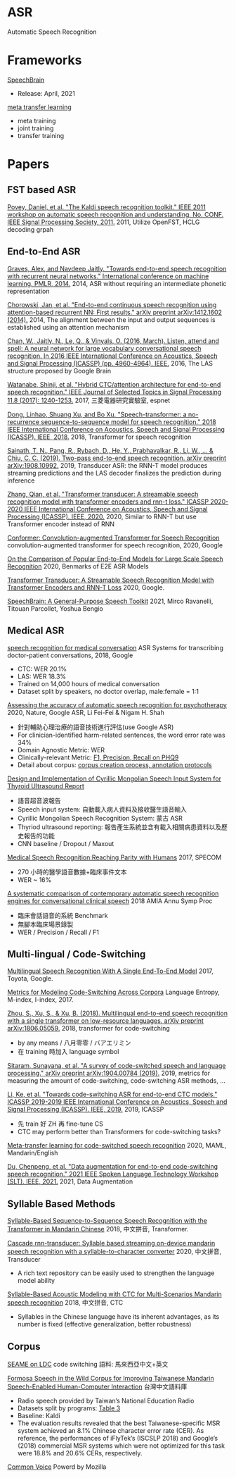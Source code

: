 # ASR
Automatic Speech Recognition


# Frameworks

[SpeechBrain](https://github.com/speechbrain/speechbrain)
- Release: April, 2021

[meta transfer learning](https://github.com/audioku/meta-transfer-learning)
- meta training
- joint training
- transfer training 


# Papers 

## FST based ASR

[Povey, Daniel, et al. "The Kaldi speech recognition toolkit." IEEE 2011 workshop on automatic speech recognition and understanding. No. CONF. IEEE Signal Processing Society, 2011.](https://infoscience.epfl.ch/record/192584/files/Povey_ASRU2011_2011.pdf)
2011, Utilize OpenFST, HCLG decoding grpah


## End-to-End ASR

[Graves, Alex, and Navdeep Jaitly. "Towards end-to-end speech recognition with recurrent neural networks." International conference on machine learning. PMLR, 2014.](http://proceedings.mlr.press/v32/graves14.pdf)
2014, ASR without requiring an intermediate phonetic representation

[Chorowski, Jan, et al. "End-to-end continuous speech recognition using attention-based recurrent NN: First results." arXiv preprint arXiv:1412.1602 (2014).](https://arxiv.org/pdf/1412.1602)
2014, The alignment between the input and output sequences is established using an attention mechanism

[Chan, W., Jaitly, N., Le, Q., & Vinyals, O. (2016, March). Listen, attend and spell: A neural network for large vocabulary conversational speech recognition. In 2016 IEEE International Conference on Acoustics, Speech and Signal Processing (ICASSP) (pp. 4960-4964). IEEE.](https://research.google/pubs/pub44926.pdf)
2016, The LAS structure proposed by Google Brain

[Watanabe, Shinji, et al. "Hybrid CTC/attention architecture for end-to-end speech recognition." IEEE Journal of Selected Topics in Signal Processing 11.8 (2017): 1240-1253.](https://www.merl.com/publications/docs/TR2017-190.pdf)
2017, 三菱電器研究實驗室, espnet

[Dong, Linhao, Shuang Xu, and Bo Xu. "Speech-transformer: a no-recurrence sequence-to-sequence model for speech recognition." 2018 IEEE International Conference on Acoustics, Speech and Signal Processing (ICASSP). IEEE, 2018.](https://ieeexplore.ieee.org/abstract/document/8462506/)
2018, Transformer for speech recognition

[Sainath, T. N., Pang, R., Rybach, D., He, Y., Prabhavalkar, R., Li, W., ... & Chiu, C. C. (2019). Two-pass end-to-end speech recognition. arXiv preprint arXiv:1908.10992.](https://arxiv.org/pdf/1908.10992.pdf)
2019, Transducer ASR: the RNN-T model produces streaming predictions and the LAS decoder finalizes the prediction during inference

[Zhang, Qian, et al. "Transformer transducer: A streamable speech recognition model with transformer encoders and rnn-t loss." ICASSP 2020-2020 IEEE International Conference on Acoustics, Speech and Signal Processing (ICASSP). IEEE, 2020.](https://arxiv.org/pdf/2002.02562)
2020, Similar to RNN-T but use Transformer encoder instead of RNN 

[Conformer: Convolution-augmented Transformer for Speech Recognition](https://arxiv.org/abs/2005.08100)
convolution-augmented transformer for speech recognition, 2020, Google

[On the Comparison of Popular End-to-End Models for Large Scale Speech Recognition](https://www.isca-speech.org/archive/Interspeech_2020/pdfs/2846.pdf)
2020, Benmarks of E2E ASR Models

[Transformer Transducer: A Streamable Speech Recognition Model with Transformer Encoders and RNN-T Loss](https://arxiv.org/abs/2002.02562)
2020, Google.

[SpeechBrain: A General-Purpose Speech Toolkit](https://arxiv.org/pdf/2106.04624.pdf)
2021, Mirco Ravanelli, Titouan Parcollet, Yoshua Bengio


## Medical ASR

[speech recognition for medical conversation](https://arxiv.org/pdf/1711.07274.pdf)
ASR Systems for transcribing doctor-patient conversations, 2018, Google
- CTC: WER 20.1%
- LAS: WER 18.3%
- Trained on 14,000 hours of medical conversation
- Dataset split by speakers, no doctor overlap, male:female = 1:1

[Assessing the accuracy of automatic speech recognition for psychotherapy](https://www.nature.com/articles/s41746-020-0285-8#Sec7)
2020, Nature, Google ASR, Li Fei-Fei & Nigam H. Shah
- 針對輔助心理治療的語音技術進行評估(use Google ASR)
- For clinician-identified harm-related sentences, the word error rate was 34%
- Domain Agnostic Metric: WER
- Clinically-relevant Metric: [F1, Precision, Recall on PHQ9](https://www.nature.com/articles/s41746-020-0285-8/tables/3)
- Detail about corpus: [corpus creation process, annotation protocols](https://static-content.springer.com/esm/art%3A10.1038%2Fs41746-020-0285-8/MediaObjects/41746_2020_285_MOESM1_ESM.pdf)

[Design and Implementation of Cyrillic Mongolian Speech Input System for Thyroid Ultrasound Report](https://iopscience.iop.org/article/10.1088/1757-899X/768/7/072008/pdf)
- 語音超音波報告
- Speech input system: 自動載入病人資料及接收醫生語音輸入
- Cyrillic Mongolian Speech Recognition System: 蒙古 ASR
- Thyriod ultrasound reporting: 報告產生系統並含有載入相關病患資料以及歷史報告的功能
- CNN baseline / Dropout / Maxout

[Medical Speech Recognition:Reaching Parity with Humans](https://link.springer.com/chapter/10.1007/978-3-319-66429-3_51)
2017, SPECOM
- 270 小時的醫學語音數據+臨床事件文本
- WER ~ 16%

[A systematic comparison of contemporary automatic speech recognition engines for conversational clinical speech](https://www.ncbi.nlm.nih.gov/pmc/articles/PMC6371385/)
2018 AMIA Annu Symp Proc
- 臨床會話語音的系統 Benchmark
- 無腳本臨床場景錄製
- WER / Precision / Recall / F1


## Multi-lingual / Code-Switching

[Multilingual Speech Recognition With A Single End-To-End Model](https://arxiv.org/pdf/1711.01694.pdf)
2017, Toyota, Google.

[Metrics for Modeling Code-Switching Across Corpora](https://www.researchgate.net/profile/Jacqueline-Serigos-2/publication/319185267_Metrics_for_Modeling_Code-Switching_Across_Corpora/links/5e1cc794a6fdcc283771144c/Metrics-for-Modeling-Code-Switching-Across-Corpora.pdf)
Language Entropy, M-index, I-index, 2017.

[Zhou, S., Xu, S., & Xu, B. (2018). Multilingual end-to-end speech recognition with a single transformer on low-resource languages. arXiv preprint arXiv:1806.05059.](https://arxiv.org/pdf/1806.05059.pdf)
2018, transformer for code-switching
- by any means / 八月零零 / バアエリミン
- 在 training 時加入 language symbol

[Sitaram, Sunayana, et al. "A survey of code-switched speech and language processing." arXiv preprint arXiv:1904.00784 (2019).](https://arxiv.org/pdf/1904.00784.pdf)
2019, metrics for measuring the amount of code-switching, code-switching ASR methods, ...

[Li, Ke, et al. "Towards code-switching ASR for end-to-end CTC models." ICASSP 2019-2019 IEEE International Conference on Acoustics, Speech and Signal Processing (ICASSP). IEEE, 2019.](https://www.microsoft.com/en-us/research/uploads/prod/2019/09/Towards_code_switched_ASR_for_End_to_End_CTC_models.pdf)
2019, ICASSP
- 先 train 好 ZH 再 fine-tune CS
- CTC may perform better than Transformers for code-switching tasks?

[Meta-transfer learning for code-switched speech recognition](https://arxiv.org/pdf/2004.14228)
2020, MAML, Mandarin/English

[Du, Chenpeng, et al. "Data augmentation for end-to-end code-switching speech recognition." 2021 IEEE Spoken Language Technology Workshop (SLT). IEEE, 2021.](https://arxiv.org/pdf/2011.02160)
2021, Data Augmentation


## Syllable Based Methods

[Syllable-Based Sequence-to-Sequence Speech Recognition with the Transformer in Mandarin Chinese](https://arxiv.org/pdf/1804.10752.pdf)
2018, 中文拼音, Transformer.

[Cascade rnn-transducer: Syllable based streaming on-device mandarin speech recognition with a syllable-to-character converter](https://arxiv.org/pdf/2011.08469.pdf)
2020, 中文拼音, Transducer
- A rich text repository can be easily used to strengthen the language model ability

[Syllable-Based Acoustic Modeling with CTC for Multi-Scenarios Mandarin speech recognition](https://ieeexplore.ieee.org/abstract/document/8489589)
2018, 中文拼音, CTC
- Syllables in the Chinese language have its inherent advantages, as its number is fixed (effective generalization, better robustness)


## Corpus

[SEAME on LDC](https://catalog.ldc.upenn.edu/LDC2015S04)
code switching 語料: 馬來西亞中文+英文

[Formosa Speech in the Wild Corpus for Improving Taiwanese Mandarin Speech-Enabled Human-Computer Interaction](https://link.springer.com/article/10.1007%2Fs11265-019-01483-4)
台灣中文語料庫
- Radio speech provided by Taiwan’s National Education Radio
- Datasets split by programs: [Table 3](https://link.springer.com/article/10.1007/s11265-019-01483-4/tables/3)
- Baseline: Kaldi
- The evaluation results revealed that the best Taiwanese-specific MSR system achieved an 8.1% Chinese character error rate (CER). As reference, the performances of iFlyTek’s (ISCSLP 2018) and Google’s (2018) commercial MSR systems which were not optimized for this task were 18.8% and 20.6% CERs, respectively.

[Common Voice](https://commonvoice.mozilla.org/zh-TW)
Powerd by Mozilla

